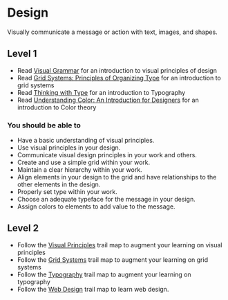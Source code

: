 # Design

Visually communicate a message or action with text, images, and shapes.

## Level 1

* Read [Visual Grammar](http://amzn.to/visual-grammar) for an introduction to visual principles of design
* Read [Grid Systems: Principles of Organizing Type](http://amzn.to/grid-systems-principles) for an introduction to grid systems
* Read [Thinking with Type](http://amzn.to/thinking-with-type) for an introduction to Typography
* Read [Understanding Color: An Introduction for Designers](http://amzn.com/0470381353) for an introduction to Color theory

### You should be able to

* Have a basic understanding of visual principles.
* Use visual principles in your design.
* Communicate visual design principles in your work and others.
* Create and use a simple grid within your work.
* Maintain a clear hierarchy within your work.
* Align elements in your design to the grid and have relationships to the other elements in the design.
* Properly set type within your work.
* Choose an adequate typeface for the message in your design.
* Assign colors to elements to add value to the message.

## Level 2

* Follow the [Visual Principles](visual-principles.md) trail map to augment your learning on visual principles
* Follow the [Grid Systems](grids.md) trail map to augment your learning on grid systems
* Follow the [Typography](typography.md) trail map to augment your learning on typography
* Follow the [Web Design](web-design.md) trail map to learn web design.
